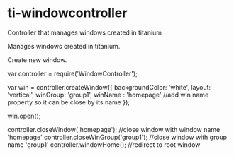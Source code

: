 ti-windowcontroller
===================

Controller that manages windows created in titanium

Manages windows created in titanium.

Create new window.

var controller = require('WindowController');

var win = controller.createWindow({
  backgroundColor: 'white',
  layout: 'vertical',
  winGroup: 'group1',
  winName : 'homepage'  //add win name property so it can be close by its name
});

win.open();

controller.closeWindow('homepage'); //close window with window name 'homepage'
controller.closeWinGroup('group1'); //close window with group name 'group1'
controller.windowHome();  //redirect to root window

